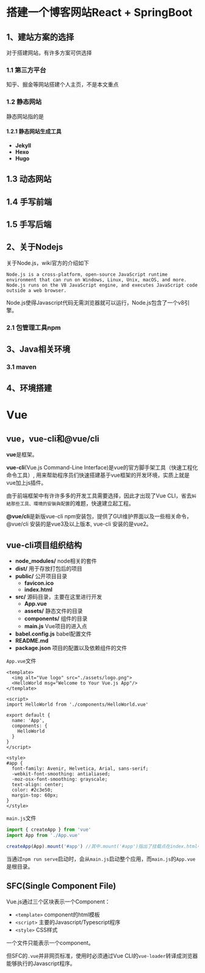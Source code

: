 # 搭建一个博客网站React + SpringBoot

## 1、建站方案的选择

对于搭建网站，有许多方案可供选择

### 1.1 第三方平台

知乎、掘金等网站搭建个人主页，不是本文重点

### 1.2 静态网站

静态网站指的是

#### 1.2.1 静态网站生成工具

- **Jekyll**
- **Hexo**
- **Hugo**



## 1.3 动态网站



## 1.4 手写前端



## 1.5 手写后端







## 2、关于Nodejs

关于Node.js，wiki官方的介绍如下

```
Node.js is a cross-platform, open-source JavaScript runtime environment that can run on Windows, Linux, Unix, macOS, and more. Node.js runs on the V8 JavaScript engine, and executes JavaScript code outside a web browser.
```

Node.js使得Javascript代码无需浏览器就可以运行，Node.js包含了一个v8引擎。

### 2.1 包管理工具npm



## 3、Java相关环境

### 3.1 maven



## 4、环境搭建





# Vue



## vue，vue-cli和@vue/cli

**vue**是框架。

**vue-cli**(Vue.js Command-Line Interface)是vue的官方脚手架工具（快速工程化命令工具）, 用来帮助程序员们快速搭建基于vue框架的开发环境，实质上就是vue加上js插件。

由于前端框架中有许许多多的开发工具需要选择，因此才出现了Vue CLI，省去`糾結那些工具、環境的安裝與配置`的难题，快速建立起工程。

**@vue/cli**是新版vue-cli npm安装包，提供了GUI维护界面以及一些相关命令，@vue/cli 安装的是vue3及以上版本, vue-cli 安装的是vue2。



## vue-cli项目组织结构

- **node_modules/**   node相关的套件
- **dist/**                            用于存放打包后的项目
- **public/**                       公开项目目录
  - **favicon.ico**
  - **index.html**
- **src/**                             源码目录，主要在这里进行开发
  - **App.vue**
  - **assets/**                静态文件的目录
  - **components/**    组件的目录
  - **main.js**                Vue项目的进入点
- **babel.config.js**          babel配置文件
- **README.md**              
- **package.json**            项目的配置以及依赖组件的文件



`App.vue`文件

```vue
<template>
  <img alt="Vue logo" src="./assets/logo.png">
  <HelloWorld msg="Welcome to Your Vue.js App"/>
</template>

<script>
import HelloWorld from './components/HelloWorld.vue'

export default {
  name: 'App',
  components: {
    HelloWorld
  }
}
</script>

<style>
#app {
  font-family: Avenir, Helvetica, Arial, sans-serif;
  -webkit-font-smoothing: antialiased;
  -moz-osx-font-smoothing: grayscale;
  text-align: center;
  color: #2c3e50;
  margin-top: 60px;
}
</style>
```



`main.js`文件

```javascript
import { createApp } from 'vue'
import App from './App.vue'

createApp(App).mount('#app') //其中.mount('#app')指出了挂载点在index.html中的#app上
```



当通过`npm run serve`启动时，会从`main.js`启动整个应用，而`main.js`的`App.vue`是根目录。



## SFC(Single Component File)

Vue.js通过三个区块表示一个Component：

- `<template>` component的html模板
- `<script>` 主要的Javascript/Typescript程序
- `<style>` CSS样式

一个文件只能表示一个component。



但SFC的`.vue`并非网页标准，使用时必须通过Vue CLI的`vue-loader`转译成浏览器能够执行的Javascript程序。

